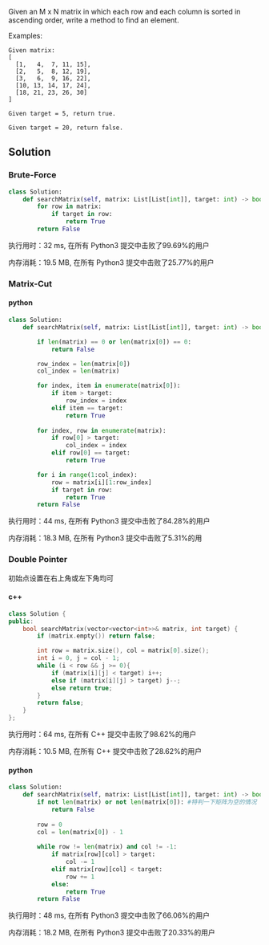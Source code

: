 Given an M x N matrix in which each row and each column is sorted in ascending order, write a method to find an element.



Examples:

```
Given matrix:
[
  [1,   4,  7, 11, 15],
  [2,   5,  8, 12, 19],
  [3,   6,  9, 16, 22],
  [10, 13, 14, 17, 24],
  [18, 21, 23, 26, 30]
]

Given target = 5, return true.

Given target = 20, return false.
```

## Solution

### Brute-Force

```python
class Solution:
    def searchMatrix(self, matrix: List[List[int]], target: int) -> bool:
        for row in matrix:
            if target in row:
                return True
        return False
```

执行用时：32 ms, 在所有 Python3 提交中击败了99.69%的用户

内存消耗：19.5 MB, 在所有 Python3 提交中击败了25.77%的用户

### Matrix-Cut

#### python

```python
class Solution:
    def searchMatrix(self, matrix: List[List[int]], target: int) -> bool:

        if len(matrix) == 0 or len(matrix[0]) == 0:
            return False

        row_index = len(matrix[0])
        col_index = len(matrix)

        for index, item in enumerate(matrix[0]):
            if item > target:
                row_index = index
            elif item == target:
                return True
        
        for index, row in enumerate(matrix):
            if row[0] > target:
                col_index = index
            elif row[0] == target:
                return True

        for i in range(1:col_index):
            row = matrix[i][1:row_index]
            if target in row:
                return True
        return False
```

执行用时：44 ms, 在所有 Python3 提交中击败了84.28%的用户

内存消耗：18.3 MB, 在所有 Python3 提交中击败了5.31%的用

### Double Pointer

初始点设置在右上角或左下角均可

#### c++

```c++
class Solution {
public:
    bool searchMatrix(vector<vector<int>>& matrix, int target) {
        if (matrix.empty()) return false;

        int row = matrix.size(), col = matrix[0].size();
        int i = 0, j = col - 1;
        while (i < row && j >= 0){
            if (matrix[i][j] < target) i++;
            else if (matrix[i][j] > target) j--;
            else return true;
        }
        return false;
    }
};
```

执行用时：64 ms, 在所有 C++ 提交中击败了98.62%的用户

内存消耗：10.5 MB, 在所有 C++ 提交中击败了28.62%的用户

#### python

```python
class Solution:
    def searchMatrix(self, matrix: List[List[int]], target: int) -> bool:
        if not len(matrix) or not len(matrix[0]): #特判一下矩阵为空的情况
            return False
        
        row = 0
        col = len(matrix[0]) - 1
        
        while row != len(matrix) and col != -1:
            if matrix[row][col] > target:
                col -= 1
            elif matrix[row][col] < target:
                row += 1   
            else:
                return True
        return False
```

执行用时：48 ms, 在所有 Python3 提交中击败了66.06%的用户

内存消耗：18.2 MB, 在所有 Python3 提交中击败了20.33%的用户
